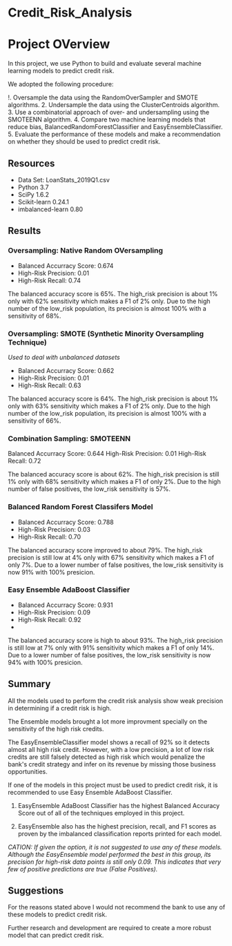 # Credit_Risk_Analysis

# Project OVerview

In this project, we use Python to build and evaluate several machine learning models to predict credit risk.

We adopted the following procedure:

!. Oversample the data using the RandomOverSampler and SMOTE algorithms.
2. Undersample the data using the ClusterCentroids algorithm.
3. Use a combinatorial approach of over- and undersampling using the SMOTEENN algorithm.
4. Compare two machine learning models that reduce bias, BalancedRandomForestClassifier and EasyEnsembleClassifier.
5. Evaluate the performance of these models and make a recommendation on whether they should be used to predict credit risk.

## Resources
* Data Set: LoanStats_2019Q1.csv
* Python 3.7
* SciPy 1.6.2
* Scikit-learn 0.24.1
* imbalanced-learn 0.80

## Results

### Oversampling: Native Random OVersampling 

* Balanced Accurracy Score: 0.674
* High-Risk Precision: 0.01
* High-Risk Recall: 0.74

The balanced accuracy score is 65%.
The high_risk precision is about 1% only with 62% sensitivity which makes a F1 of 2% only.
Due to the high number of the low_risk population, its precision is almost 100% with a sensitivity of 68%.

### Oversampling: SMOTE (Synthetic Minority Oversampling Technique)
 *Used to deal with unbalanced datasets*
 
* Balanced Accurracy Score: 0.662
* High-Risk Precision: 0.01
* High-Risk Recall: 0.63
 
The balanced accuracy score is 64%.
The high_risk precision is about 1% only with 63% sensitivity which makes a F1 of 2% only.
Due to the high number of the low_risk population, its precision is almost 100% with a sensitivity of 66%.

### Combination Sampling: SMOTEENN

Balanced Accurracy Score: 0.644
High-Risk Precision: 0.01
High-Risk Recall: 0.72

The balanced accuracy score is about 62%.
The high_risk precision is still 1% only with 68% sensitivity which makes a F1 of only 2%.
Due to the high number of false positives, the low_risk sensitivity is 57%.

### Balanced Random Forest Classifers Model

* Balanced Accurracy Score: 0.788
* High-Risk Precision: 0.03
* High-Risk Recall: 0.70

The balanced accuracy score improved to about 79%.
The high_risk precision is still low at 4% only with 67% sensitivity which makes a F1 of only 7%.
Due to a lower number of false positives, the low_risk sensitivity is now 91% with 100% presicion.

### Easy Ensemble AdaBoost Classifier

* Balanced Accurracy Score: 0.931
* High-Risk Precision: 0.09
* High-Risk Recall: 0.92
* 
The balanced accuracy score is high to about 93%.
The high_risk precision is still low at 7% only with 91% sensitivity which makes a F1 of only 14%.
Due to a lower number of false positives, the low_risk sensitivity is now 94% with 100% presicion.

## Summary 

All the models used to perform the credit risk analysis show weak precision in determining if a credit risk is high.

The Ensemble models brought a lot more improvment specially on the sensitivity of the high risk credits.

The EasyEnsembleClassifier model shows a recall of 92% so it detects almost all high risk credit. However, with a low precision, a lot of low risk credits are still falsely detected as high risk which would penalize the bank's credit strategy and infer on its revenue by missing those business opportunities.

If one of the models in this project must be used to predict credit risk, it is recommended to use Easy Ensemble AdaBoost Classifier.

1. EasyEnsemble AdaBoost Classifier has the highest Balanced Accuracy Score out of all of the techniques employed in this project. 

2. EasyEnsemble also has the highest precision, recall, and F1 scores as proven by the imbalanced classification reports printed for each model.

*CATION: If given the option, it is not suggested to use any of these models. Although the EasyEnsemble model performed the best in this group, its precision for high-risk data points is still only 0.09. This indicates that very few of positive predictions are true (False Positives).*

## Suggestions
For the reasons stated above I would not recommend the bank to use any of these models to predict credit risk.

Further research and development are required to create a more robust model that can predict credit risk.

